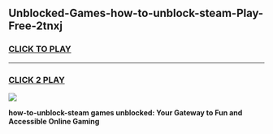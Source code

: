 
## Unblocked-Games-how-to-unblock-steam-Play-Free-2tnxj
<h3>
<a href="https://premium76.site?title=how-to-unblock-steam&ref=18A1">CLICK TO PLAY</a></h3>
<hr>

<h3>
<a href="https://premium76.site?title=how-to-unblock-steam&ref=18A1">CLICK 2 PLAY</a>
  
</h3>

<a href="https://premium76.site?title=how-to-unblock-steam&ref=18A1"><img src="https://clearcache.store/games.png"></a>


**how-to-unblock-steam games unblocked: Your Gateway to Fun and Accessible Online Gaming**
